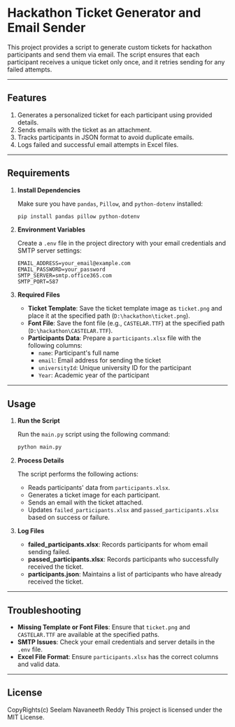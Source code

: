 
# Hackathon Ticket Generator and Email Sender

This project provides a script to generate custom tickets for hackathon participants and send them via email. 
The script ensures that each participant receives a unique ticket only once, and it retries sending for any 
failed attempts.

---

## Features

1. Generates a personalized ticket for each participant using provided details.
2. Sends emails with the ticket as an attachment.
3. Tracks participants in JSON format to avoid duplicate emails.
4. Logs failed and successful email attempts in Excel files.

---

## Requirements

1. **Install Dependencies**

   Make sure you have `pandas`, `Pillow`, and `python-dotenv` installed:
   ```bash
   pip install pandas pillow python-dotenv
   ```

2. **Environment Variables**

   Create a `.env` file in the project directory with your email credentials and SMTP server settings:
   ```env
   EMAIL_ADDRESS=your_email@example.com
   EMAIL_PASSWORD=your_password
   SMTP_SERVER=smtp.office365.com
   SMTP_PORT=587
   ```

3. **Required Files**

   - **Ticket Template**: Save the ticket template image as `ticket.png` and place it at the specified path (`D:\hackathon\ticket.png`).
   - **Font File**: Save the font file (e.g., `CASTELAR.TTF`) at the specified path (`D:\hackathon\CASTELAR.TTF`).
   - **Participants Data**: Prepare a `participants.xlsx` file with the following columns:
     - `name`: Participant's full name
     - `email`: Email address for sending the ticket
     - `universityId`: Unique university ID for the participant
     - `Year`: Academic year of the participant

---

## Usage

1. **Run the Script**

   Run the `main.py` script using the following command:
   ```bash
   python main.py
   ```

2. **Process Details**

   The script performs the following actions:
   - Reads participants' data from `participants.xlsx`.
   - Generates a ticket image for each participant.
   - Sends an email with the ticket attached.
   - Updates `failed_participants.xlsx` and `passed_participants.xlsx` based on success or failure.

3. **Log Files**
   - **failed_participants.xlsx**: Records participants for whom email sending failed.
   - **passed_participants.xlsx**: Records participants who successfully received the ticket.
   - **participants.json**: Maintains a list of participants who have already received the ticket.

---

## Troubleshooting

- **Missing Template or Font Files**: Ensure that `ticket.png` and `CASTELAR.TTF` are available at the specified paths.
- **SMTP Issues**: Check your email credentials and server details in the `.env` file.
- **Excel File Format**: Ensure `participants.xlsx` has the correct columns and valid data.

---

## License
CopyRights(c) Seelam Navaneeth Reddy
This project is licensed under the MIT License.
